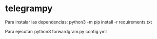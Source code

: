 # telegrampy

Para instalar las dependencias:
python3 -m pip install -r requirements.txt

Para ejecutar:
python3 forwardgram.py config.yml
